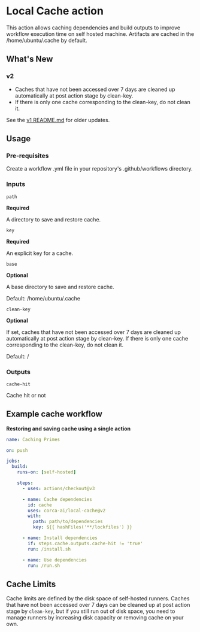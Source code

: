 # Local Cache action

This action allows caching dependencies and build outputs to improve workflow execution time on self hosted machine.
Artifacts are cached in the /home/ubuntu/.cache by default.

## What's New

### v2

- Caches that have not been accessed over 7 days are cleaned up automatically at post action stage by clean-key.
- If there is only one cache corresponding to the clean-key, do not clean it.

See the [v1 README.md](https://github.com/corca-ai/local-cache/blob/v1/README.md) for older updates.

## Usage

### Pre-requisites

Create a workflow .yml file in your repository's .github/workflows directory.

### Inputs

`path`

**Required**

A directory to save and restore cache.

`key`

**Required**

An explicit key for a cache.

`base`

**Optional**

A base directory to save and restore cache.

Default: /home/ubuntu/.cache

`clean-key`

**Optional**

If set, caches that have not been accessed over 7 days are cleaned up automatically at post action stage by clean-key.
If there is only one cache corresponding to the clean-key, do not clean it.

Default: /

### Outputs

`cache-hit`

Cache hit or not

## Example cache workflow

**Restoring and saving cache using a single action**

```yaml
name: Caching Primes

on: push

jobs:
  build:
    runs-on: [self-hosted]

    steps:
      - uses: actions/checkout@v3

      - name: Cache dependencies
        id: cache
        uses: corca-ai/local-cache@v2
        with:
          path: path/to/dependencies
          key: ${{ hashFiles('**/lockfiles') }}

      - name: Install dependencies
        if: steps.cache.outputs.cache-hit != 'true'
        run: /install.sh

      - name: Use dependencies
        run: /run.sh
```

## Cache Limits

Cache limits are defined by the disk space of self-hosted runners. Caches that have not been accessed over 7 days can be cleaned up at post action stage by `clean-key`, but if you still run out of disk space, you need to manage runners by increasing disk capacity or removing cache on your own.
